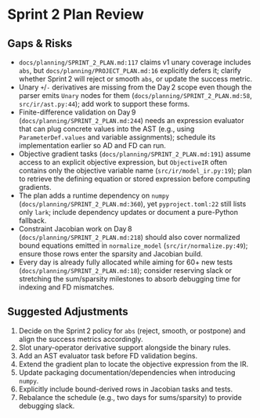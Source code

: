 # Sprint 2 Plan Review

## Gaps & Risks

- `docs/planning/SPRINT_2_PLAN.md:117` claims v1 unary coverage includes `abs`, but `docs/planning/PROJECT_PLAN.md:16` explicitly defers it; clarify whether Sprint 2 will reject or smooth `abs`, or update the success metric.
- Unary `+`/`-` derivatives are missing from the Day 2 scope even though the parser emits `Unary` nodes for them (`docs/planning/SPRINT_2_PLAN.md:58`, `src/ir/ast.py:44`); add work to support these forms.
- Finite-difference validation on Day 9 (`docs/planning/SPRINT_2_PLAN.md:244`) needs an expression evaluator that can plug concrete values into the AST (e.g., using `ParameterDef.values` and variable assignments); schedule its implementation earlier so AD and FD can run.
- Objective gradient tasks (`docs/planning/SPRINT_2_PLAN.md:191`) assume access to an explicit objective expression, but `ObjectiveIR` often contains only the objective variable name (`src/ir/model_ir.py:19`); plan to retrieve the defining equation or stored expression before computing gradients.
- The plan adds a runtime dependency on `numpy` (`docs/planning/SPRINT_2_PLAN.md:360`), yet `pyproject.toml:22` still lists only `lark`; include dependency updates or document a pure-Python fallback.
- Constraint Jacobian work on Day 8 (`docs/planning/SPRINT_2_PLAN.md:218`) should also cover normalized bound equations emitted in `normalize_model` (`src/ir/normalize.py:49`); ensure those rows enter the sparsity and Jacobian build.
- Every day is already fully allocated while aiming for 60+ new tests (`docs/planning/SPRINT_2_PLAN.md:18`); consider reserving slack or stretching the sum/sparsity milestones to absorb debugging time for indexing and FD mismatches.

## Suggested Adjustments

1. Decide on the Sprint 2 policy for `abs` (reject, smooth, or postpone) and align the success metrics accordingly.
2. Slot unary-operator derivative support alongside the binary rules.
3. Add an AST evaluator task before FD validation begins.
4. Extend the gradient plan to locate the objective expression from the IR.
5. Update packaging documentation/dependencies when introducing `numpy`.
6. Explicitly include bound-derived rows in Jacobian tasks and tests.
7. Rebalance the schedule (e.g., two days for sums/sparsity) to provide debugging slack.
